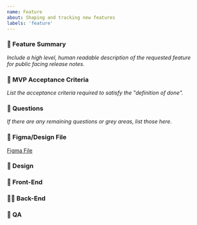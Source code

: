 ```yaml
---
name: Feature
about: Shaping and tracking new features
labels: 'feature'
---
```


### 📓 Feature Summary
_Include a high level, human readable description of the requested feature for public facing release notes._

### 📔 MVP Acceptance Criteria  
_List the acceptance criteria required to satisfy the "definition of done"._

### 📕 Questions
_If there are any remaining questions or grey areas, list those here._

### 🔗 Figma/Design File
[Figma File]( )

### 🎨 Design

### 🐉 Front-End

### 🧜‍♂️ Back-End

### 🦺 QA

